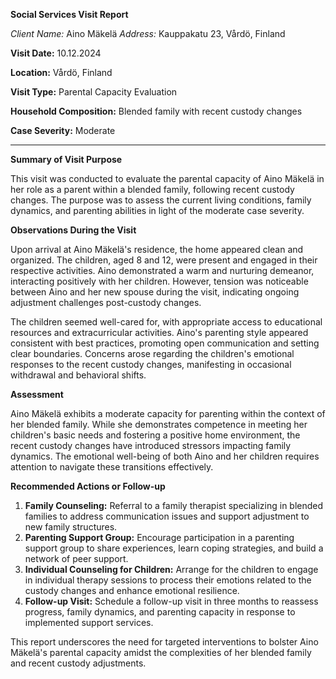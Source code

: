 **Social Services Visit Report**

*Client Name:* Aino Mäkelä
*Address:* Kauppakatu 23, Vårdö, Finland

**Visit Date:** 10.12.2024

**Location:** Vårdö, Finland

**Visit Type:** Parental Capacity Evaluation

**Household Composition:** Blended family with recent custody changes

**Case Severity:** Moderate

---

**Summary of Visit Purpose**

This visit was conducted to evaluate the parental capacity of Aino Mäkelä in her role as a parent within a blended family, following recent custody changes. The purpose was to assess the current living conditions, family dynamics, and parenting abilities in light of the moderate case severity.

**Observations During the Visit**

Upon arrival at Aino Mäkelä's residence, the home appeared clean and organized. The children, aged 8 and 12, were present and engaged in their respective activities. Aino demonstrated a warm and nurturing demeanor, interacting positively with her children. However, tension was noticeable between Aino and her new spouse during the visit, indicating ongoing adjustment challenges post-custody changes.

The children seemed well-cared for, with appropriate access to educational resources and extracurricular activities. Aino's parenting style appeared consistent with best practices, promoting open communication and setting clear boundaries. Concerns arose regarding the children's emotional responses to the recent custody changes, manifesting in occasional withdrawal and behavioral shifts.

**Assessment**

Aino Mäkelä exhibits a moderate capacity for parenting within the context of her blended family. While she demonstrates competence in meeting her children's basic needs and fostering a positive home environment, the recent custody changes have introduced stressors impacting family dynamics. The emotional well-being of both Aino and her children requires attention to navigate these transitions effectively.

**Recommended Actions or Follow-up**

1. **Family Counseling:** Referral to a family therapist specializing in blended families to address communication issues and support adjustment to new family structures.
2. **Parenting Support Group:** Encourage participation in a parenting support group to share experiences, learn coping strategies, and build a network of peer support.
3. **Individual Counseling for Children:** Arrange for the children to engage in individual therapy sessions to process their emotions related to the custody changes and enhance emotional resilience.
4. **Follow-up Visit:** Schedule a follow-up visit in three months to reassess progress, family dynamics, and parenting capacity in response to implemented support services.

This report underscores the need for targeted interventions to bolster Aino Mäkelä's parental capacity amidst the complexities of her blended family and recent custody adjustments.